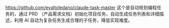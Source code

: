 

https://github.com/eyaltoledano/claude-task-master 这个是自动规划编程任务的，通过 PRD （产品需求文档）初始化项目任务，自动生成任务列表和详细描述，利用 AI 自动为复杂任务生成合理的子任务，降低实现难度。